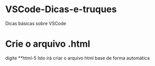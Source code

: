 # VSCode-Dicas-e-truques
Dicas básicas sobre VSCode

# Crie o arquivo .html
digite **html-5
Isto irá criar o arquivo html base de forma automática
